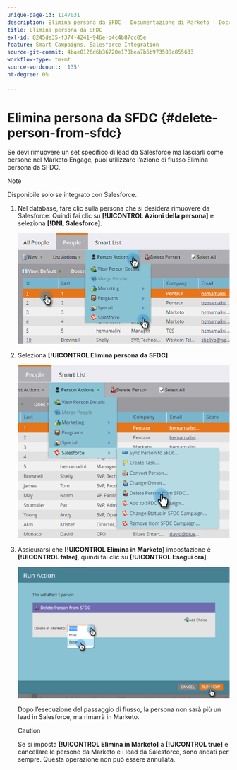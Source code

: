 ```yaml
---
unique-page-id: 1147031
description: Elimina persona da SFDC - Documentazione di Marketo - Documentazione del prodotto
title: Elimina persona da SFDC
exl-id: 8245de35-f374-4241-946e-b4c4b87cc85e
feature: Smart Campaigns, Salesforce Integration
source-git-commit: 4bae0126d6b36720e170bea7b6b973508c855633
workflow-type: tm+mt
source-wordcount: '135'
ht-degree: 0%

---
```


# Elimina persona da SFDC {#delete-person-from-sfdc}

Se devi rimuovere un set specifico di lead da Salesforce ma lasciarli come persone nel Marketo Engage, puoi utilizzare l’azione di flusso Elimina persona da SFDC.

>[!NOTE]
>
>Disponibile solo se integrato con Salesforce.

1. Nel database, fare clic sulla persona che si desidera rimuovere da Salesforce. Quindi fai clic su **[!UICONTROL Azioni della persona]** e seleziona **[!DNL Salesforce]**.

   ![](assets/person-actions-salesforce.png)

1. Seleziona **[!UICONTROL Elimina persona da SFDC]**.

   ![](assets/delete-person-from-sfdc.png)

1. Assicurarsi che **[!UICONTROL Elimina in Marketo]** impostazione è **[!UICONTROL false]**, quindi fai clic su **[!UICONTROL Esegui ora]**.

   ![](assets/run-action-delete-lead-from-sfdc.png)

   Dopo l’esecuzione del passaggio di flusso, la persona non sarà più un lead in Salesforce, ma rimarrà in Marketo.

   >[!CAUTION]
   >
   >Se si imposta **[!UICONTROL Elimina in Marketo]** a **[!UICONTROL true]** e cancellare le persone da Marketo e i lead da Salesforce, sono andati per sempre. Questa operazione non può essere annullata.
